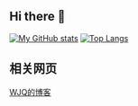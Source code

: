 ## Hi there 👋

[![My GitHub stats](https://github-readme-stats.vercel.app/api?username=WJQSERVER&count_private=true&theme=aura&hide=contribs&include_all_commits=true&line_height=24.0)](https://github.com/anuraghazra/github-readme-stats) [![Top Langs](https://github-readme-stats.vercel.app/api/top-langs/?username=WJQSERVER&theme=aura&layout=compact&card_width=360)](https://github.com/anuraghazra/github-readme-stats)

## 相关网页
[WJQ的博客](https://wjqserver.com)

<!--
**WJQSERVER/WJQSERVER** is a ✨ _special_ ✨ repository because its `README.md` (this file) appears on your GitHub profile.

Here are some ideas to get you started:

- 🔭 I’m currently working on ...
- 🌱 I’m currently learning ...
- 👯 I’m looking to collaborate on ...
- 🤔 I’m looking for help with ...
- 💬 Ask me about ...
- 📫 How to reach me: ...
- 😄 Pronouns: ...
- ⚡ Fun fact: ...
-->
